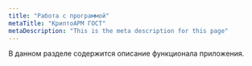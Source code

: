 ```yaml
---
title: "Работа с программой"
metaTitle: "КриптоАРМ ГОСТ"
metaDescription: "This is the meta description for this page"
---
```

В данном разделе содержится описание функционала приложения.
